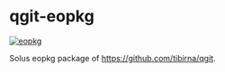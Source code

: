 # qgit-eopkg

[![eopkg](https://github.com/maikwoehl/qgit-eopkg/actions/workflows/eopkg.yml/badge.svg)](https://github.com/maikwoehl/qgit-eopkg/actions/workflows/eopkg.yml)

Solus eopkg package of https://github.com/tibirna/qgit.
